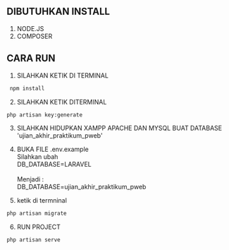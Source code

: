 ## DIBUTUHKAN INSTALL<br>
1. NODE.JS
2. COMPOSER

## CARA RUN <br>
1. SILAHKAN KETIK DI TERMINAL
```bash
 npm install
```

2. SILAHKAN KETIK DITERMINAL
```bash
php artisan key:generate 
```
3. SILAHKAN HIDUPKAN XAMPP APACHE DAN MYSQL
BUAT DATABASE <br>
'ujian_akhir_praktikum_pweb'

4. BUKA FILE .env.example <br>
Silahkan ubah <br>
DB_DATABASE=LARAVEL <br> <br>
Menjadi : <br>
DB_DATABASE=ujian_akhir_praktikum_pweb

5. ketik di termninal
```bash
php artisan migrate
```

6. RUN PROJECT
```bash
php artisan serve
```
